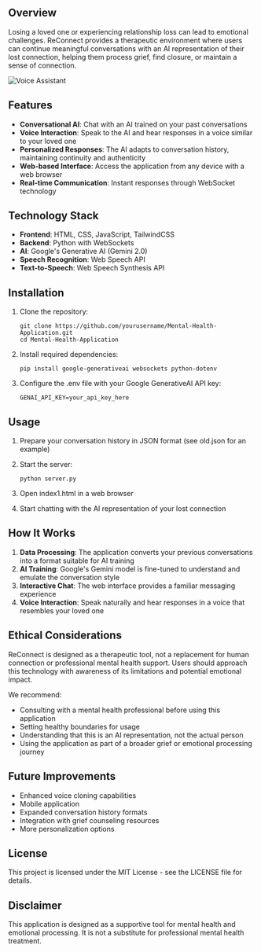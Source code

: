 ## Overview

Losing a loved one or experiencing relationship loss can lead to emotional challenges. ReConnect provides a therapeutic environment where users can continue meaningful conversations with an AI representation of their lost connection, helping them process grief, find closure, or maintain a sense of connection.

![Voice Assistant](voice-assistant.gif)

## Features

- **Conversational AI**: Chat with an AI trained on your past conversations
- **Voice Interaction**: Speak to the AI and hear responses in a voice similar to your loved one
- **Personalized Responses**: The AI adapts to conversation history, maintaining continuity and authenticity
- **Web-based Interface**: Access the application from any device with a web browser
- **Real-time Communication**: Instant responses through WebSocket technology

## Technology Stack

- **Frontend**: HTML, CSS, JavaScript, TailwindCSS
- **Backend**: Python with WebSockets
- **AI**: Google's Generative AI (Gemini 2.0)
- **Speech Recognition**: Web Speech API
- **Text-to-Speech**: Web Speech Synthesis API

## Installation

1. Clone the repository:
   ```
   git clone https://github.com/yourusername/Mental-Health-Application.git
   cd Mental-Health-Application
   ```

2. Install required dependencies:
   ```
   pip install google-generativeai websockets python-dotenv
   ```

3. Configure the .env file with your Google GenerativeAI API key:
   ```
   GENAI_API_KEY=your_api_key_here
   ```

## Usage

1. Prepare your conversation history in JSON format (see old.json for an example)

2. Start the server:
   ```
   python server.py
   ```

3. Open index1.html in a web browser

4. Start chatting with the AI representation of your lost connection

## How It Works

1. **Data Processing**: The application converts your previous conversations into a format suitable for AI training
2. **AI Training**: Google's Gemini model is fine-tuned to understand and emulate the conversation style
3. **Interactive Chat**: The web interface provides a familiar messaging experience
4. **Voice Interaction**: Speak naturally and hear responses in a voice that resembles your loved one

## Ethical Considerations

ReConnect is designed as a therapeutic tool, not a replacement for human connection or professional mental health support. Users should approach this technology with awareness of its limitations and potential emotional impact.

We recommend:
- Consulting with a mental health professional before using this application
- Setting healthy boundaries for usage
- Understanding that this is an AI representation, not the actual person
- Using the application as part of a broader grief or emotional processing journey

## Future Improvements

- Enhanced voice cloning capabilities
- Mobile application
- Expanded conversation history formats
- Integration with grief counseling resources
- More personalization options

## License

This project is licensed under the MIT License - see the LICENSE file for details.

## Disclaimer

This application is designed as a supportive tool for mental health and emotional processing. It is not a substitute for professional mental health treatment.
